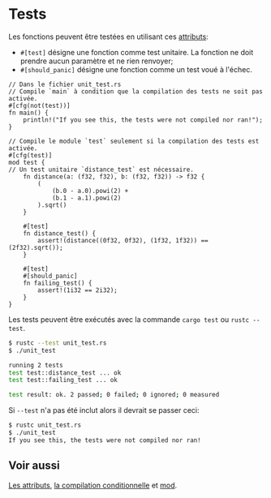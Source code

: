 # Tests

Les fonctions peuvent être testées en utilisant ces [attributs][attr]:

* `#[test]` désigne une fonction comme test unitaire. La fonction ne doit prendre aucun paramètre et ne rien renvoyer;
* `#[should_panic]` désigne une fonction comme un test voué à l'échec.

```rust,ignore
// Dans le fichier unit_test.rs
// Compile `main` à condition que la compilation des tests ne soit pas activée.
#[cfg(not(test))]
fn main() {
    println!("If you see this, the tests were not compiled nor ran!");
}

// Compile le module `test` seulement si la compilation des tests est activée.
#[cfg(test)]
mod test {
// Un test unitaire `distance_test` est nécessaire.
    fn distance(a: (f32, f32), b: (f32, f32)) -> f32 {
        (
            (b.0 - a.0).powi(2) +
            (b.1 - a.1).powi(2)
        ).sqrt()
    }

    #[test]
    fn distance_test() {
        assert!(distance((0f32, 0f32), (1f32, 1f32)) == (2f32).sqrt());
    }

    #[test]
    #[should_panic]
    fn failing_test() {
        assert!(1i32 == 2i32);
    }
}
```

Les tests peuvent être exécutés avec la commande `cargo test` ou `rustc --test`.
```bash
$ rustc --test unit_test.rs
$ ./unit_test 

running 2 tests
test test::distance_test ... ok
test test::failing_test ... ok

test result: ok. 2 passed; 0 failed; 0 ignored; 0 measured
```

Si `--test` n'a pas été inclut alors il devrait se passer ceci:
```bash
$ rustc unit_test.rs
$ ./unit_test
If you see this, the tests were not compiled nor ran!
```

## Voir aussi

[Les attributs][attr], [la compilation conditionnelle][cond_compile] et [mod][module].

[attr]: ../chapitre11/attributes.html
[cond_compile]: ../chapitre11/cfg.html
[module]: ../chapitre9/module.html
